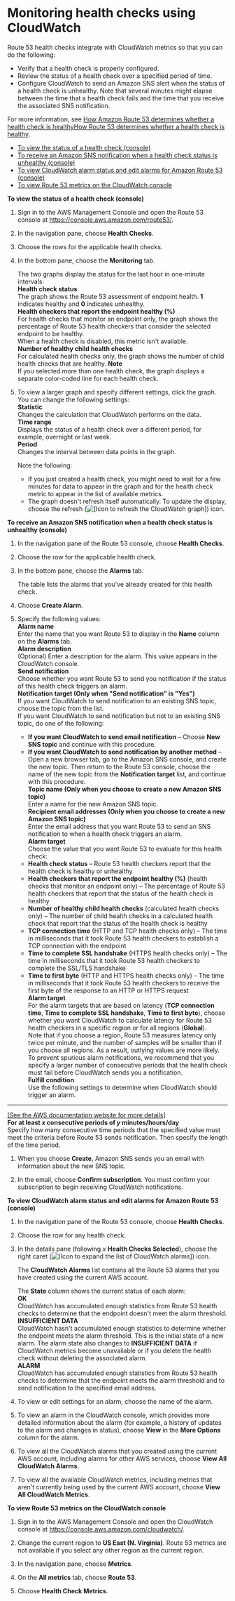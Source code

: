# Monitoring health checks using CloudWatch<a name="monitoring-health-checks"></a>

Route 53 health checks integrate with CloudWatch metrics so that you can do the following:
+ Verify that a health check is properly configured\.
+ Review the status of a health check over a specified period of time\.
+ Configure CloudWatch to send an Amazon SNS alert when the status of a health check is unhealthy\. Note that several minutes might elapse between the time that a health check fails and the time that you receive the associated SNS notification\. 

For more information, see [How Amazon Route 53 determines whether a health check is healthyHow Route 53 determines whether a health check is healthy](dns-failover-determining-health-of-endpoints.md)\.
+ [To view the status of a health check \(console\)](#monitoring-status-procedure)
+ [To receive an Amazon SNS notification when a health check status is unhealthy \(console\)](#monitoring-sns-notification-procedure)
+ [To view CloudWatch alarm status and edit alarms for Amazon Route 53 \(console\)](#monitoring-alarm-status-procedure)
+ [To view Route 53 metrics on the CloudWatch console](#monitoring-metrics-in-cloudwatch-console-procedure)<a name="monitoring-status-procedure"></a>

**To view the status of a health check \(console\)**

1. Sign in to the AWS Management Console and open the Route 53 console at [https://console\.aws\.amazon\.com/route53/](https://console.aws.amazon.com/route53/)\.

1. In the navigation pane, choose **Health Checks**\. 

1. Choose the rows for the applicable health checks\. 

1. In the bottom pane, choose the **Monitoring** tab\.

   The two graphs display the status for the last hour in one\-minute intervals:  
**Health check status**  
The graph shows the Route 53 assessment of endpoint health\. **1** indicates healthy and **0** indicates unhealthy\.  
**Health checkers that report the endpoint healthy \(%\)**  
For health checks that monitor an endpoint only, the graph shows the percentage of Route 53 health checkers that consider the selected endpoint to be healthy\.  
When a health check is disabled, this metric isn't available\.  
**Number of healthy child health checks**  
For calculated health checks only, the graph shows the number of child health checks that are healthy\. 
**Note**  
If you selected more than one health check, the graph displays a separate color\-coded line for each health check\.

1. To view a larger graph and specify different settings, click the graph\. You can change the following settings:  
**Statistic**  
Changes the calculation that CloudWatch performs on the data\.  
**Time range**  
Displays the status of a health check over a different period, for example, overnight or last week\.  
**Period**  
Changes the interval between data points in the graph\.

   Note the following:
   + If you just created a health check, you might need to wait for a few minutes for data to appear in the graph and for the health check metric to appear in the list of available metrics\.
   + The graph doesn't refresh itself automatically\. To update the display, choose the refresh \(![\[Icon to refresh the CloudWatch graph\]](http://docs.aws.amazon.com/Route53/latest/DeveloperGuide/images/cloudwatch-refresh-icon.png)\) icon\.<a name="monitoring-sns-notification-procedure"></a>

**To receive an Amazon SNS notification when a health check status is unhealthy \(console\)**

1. In the navigation pane of the Route 53 console, choose **Health Checks**\.

1. Choose the row for the applicable health check\.

1. In the bottom pane, choose the **Alarms** tab\.

   The table lists the alarms that you've already created for this health check\.

1. Choose **Create Alarm**\.

1. Specify the following values:  
**Alarm name**  
Enter the name that you want Route 53 to display in the **Name** column on the **Alarms** tab\.  
**Alarm description**  
\(Optional\) Enter a description for the alarm\. This value appears in the CloudWatch console\.  
**Send notification**  
Choose whether you want Route 53 to send you notification if the status of this health check triggers an alarm\.  
**Notification target \(Only when "Send notification" is "Yes"\)**  
If you want CloudWatch to send notification to an existing SNS topic, choose the topic from the list\.  
If you want CloudWatch to send notification but not to an existing SNS topic, do one of the following:  
   + **If you want CloudWatch to send email notification** – Choose **New SNS topic** and continue with this procedure\.
   + **If you want CloudWatch to send notification by another method** – Open a new browser tab, go to the Amazon SNS console, and create the new topic\. Then return to the Route 53 console, choose the name of the new topic from the **Notification target** list, and continue with this procedure\.  
**Topic name \(Only when you choose to create a new Amazon SNS topic\)**  
Enter a name for the new Amazon SNS topic\.  
**Recipient email addresses \(Only when you choose to create a new Amazon SNS topic\)**  
Enter the email address that you want Route 53 to send an SNS notification to when a health check triggers an alarm\.  
**Alarm target**  
Choose the value that you want Route 53 to evaluate for this health check:  
   + **Health check status** – Route 53 health checkers report that the health check is healthy or unhealthy
   + **Health checkers that report the endpoint healthy \(%\)** \(health checks that monitor an endpoint only\) – The percentage of Route 53 health checkers that report that the status of the health check is healthy
   + **Number of healthy child health checks** \(calculated health checks only\) – The number of child health checks in a calculated health check that report that the status of the health check is healthy
   + **TCP connection time** \(HTTP and TCP health checks only\) – The time in milliseconds that it took Route 53 health checkers to establish a TCP connection with the endpoint
   + **Time to complete SSL handshake** \(HTTPS health checks only\) – The time in milliseconds that it took Route 53 health checkers to complete the SSL/TLS handshake
   + **Time to first byte** \(HTTP and HTTPS health checks only\) – The time in milliseconds that it took Route 53 health checkers to receive the first byte of the response to an HTTP or HTTPS request  
**Alarm target**  
For the alarm targets that are based on latency \(**TCP connection time**, **Time to complete SSL handshake**, **Time to first byte**\), choose whether you want CloudWatch to calculate latency for Route 53 health checkers in a specific region or for all regions \(**Global**\)\.  
Note that if you choose a region, Route 53 measures latency only twice per minute, and the number of samples will be smaller than if you choose all regions\. As a result, outlying values are more likely\. To prevent spurious alarm notifications, we recommend that you specify a larger number of consecutive periods that the health check must fail before CloudWatch sends you a notification\.   
**Fulfill condition**  
Use the following settings to determine when CloudWatch should trigger an alarm\.    
****    
[\[See the AWS documentation website for more details\]](http://docs.aws.amazon.com/Route53/latest/DeveloperGuide/monitoring-health-checks.html)  
**For at least *x* consecutive periods of *y* minutes/hours/day**  
Specify how many consecutive time periods that the specified value must meet the criteria before Route 53 sends notification\. Then specify the length of the time period\.

1. When you choose **Create**, Amazon SNS sends you an email with information about the new SNS topic\.

1. In the email, choose **Confirm subscription**\. You must confirm your subscription to begin receiving CloudWatch notifications\. <a name="monitoring-alarm-status-procedure"></a>

**To view CloudWatch alarm status and edit alarms for Amazon Route 53 \(console\)**

1. In the navigation pane of the Route 53 console, choose **Health Checks**\.

1. Choose the row for any health check\.

1. In the details pane \(following *x* **Health Checks Selected**\), choose the right caret \(![\[Icon to expand the list of CloudWatch alarms\]](http://docs.aws.amazon.com/Route53/latest/DeveloperGuide/images/cloudwatch-expand-alarms-list.png)\) icon\.

   The **CloudWatch Alarms** list contains all the Route 53 alarms that you have created using the current AWS account\.

   The **State** column shows the current status of each alarm:  
**OK**  
CloudWatch has accumulated enough statistics from Route 53 health checks to determine that the endpoint doesn't meet the alarm threshold\.  
**INSUFFICIENT DATA**  
CloudWatch hasn't accumulated enough statistics to determine whether the endpoint meets the alarm threshold\. This is the initial state of a new alarm\. The alarm state also changes to **INSUFFICIENT DATA** if CloudWatch metrics become unavailable or if you delete the health check without deleting the associated alarm\.   
**ALARM**  
CloudWatch has accumulated enough statistics from Route 53 health checks to determine that the endpoint meets the alarm threshold and to send notification to the specified email address\.

1. To view or edit settings for an alarm, choose the name of the alarm\.

1. To view an alarm in the CloudWatch console, which provides more detailed information about the alarm \(for example, a history of updates to the alarm and changes in status\), choose **View** in the **More Options** column for the alarm\.

1. To view all the CloudWatch alarms that you created using the current AWS account, including alarms for other AWS services, choose **View All CloudWatch Alarms**\.

1. To view all the available CloudWatch metrics, including metrics that aren't currently being used by the current AWS account, choose **View All CloudWatch Metrics**\.<a name="monitoring-metrics-in-cloudwatch-console-procedure"></a>

**To view Route 53 metrics on the CloudWatch console**

1. Sign in to the AWS Management Console and open the CloudWatch console at [https://console\.aws\.amazon\.com/cloudwatch/](https://console.aws.amazon.com/cloudwatch/)\.

1. Change the current region to **US East \(N\. Virginia\)**\. Route 53 metrics are not available if you select any other region as the current region\.

1. In the navigation pane, choose **Metrics**\.

1. On the **All metrics** tab, choose **Route 53**\.

1. Choose **Health Check Metrics**\.